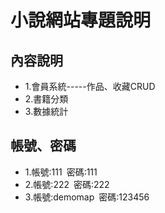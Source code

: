 <h1>小說網站專題說明</h1>
<h2>內容說明</h2>
<ul>
    <li>1.會員系統-----作品、收藏CRUD</li>
    <li>2.書籍分類</li>
    <li>3.數據統計</li>
</ul>
<h2>帳號、密碼</h2>
<ul>
    <li>1.帳號:111&ensp;密碼:111</li>
    <li>2.帳號:222&ensp;密碼:222</li>
    <li>3.帳號:demomap&ensp;密碼:123456</li>
</ul>

